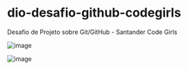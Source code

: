 # dio-desafio-github-codegirls
Desafio de Projeto sobre Git/GitHub - Santander Code Girls



![image](https://user-images.githubusercontent.com/56557766/179558942-97cf291d-67c2-4ca8-b9e9-a10c50b52f05.png)


![image](https://user-images.githubusercontent.com/56557766/179560730-a9531c23-0e53-4ce3-92a8-64a62ce46ba9.png)


